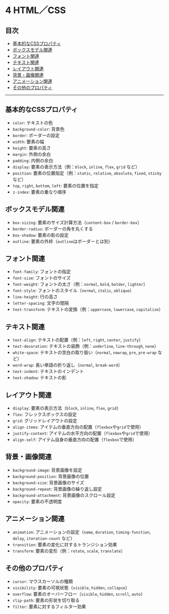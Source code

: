 
# 4 HTML／CSS

## 目次
- [基本的なCSSプロパティ](#基本的なcssプロパティ)
- [ボックスモデル関連](#ボックスモデル関連)
- [フォント関連](#フォント関連)
- [テキスト関連](#テキスト関連)
- [レイアウト関連](#レイアウト関連)
- [背景・画像関連](#背景・画像関連)
- [アニメーション関連](#アニメーション関連)
- [その他のプロパティ](#その他のプロパティ)

---

## 基本的なCSSプロパティ
- `color`: テキストの色
- `background-color`: 背景色
- `border`: ボーダーの設定
- `width`: 要素の幅
- `height`: 要素の高さ
- `margin`: 外側の余白
- `padding`: 内側の余白
- `display`: 要素の表示方法（例：`block`, `inline`, `flex`, `grid` など）
- `position`: 要素の位置指定（例：`static`, `relative`, `absolute`, `fixed`, `sticky` など）
- `top`, `right`, `bottom`, `left`: 要素の位置を指定
- `z-index`: 要素の重なり順序

## ボックスモデル関連
- `box-sizing`: 要素のサイズ計算方法（`content-box` / `border-box`）
- `border-radius`: ボーダーの角を丸くする
- `box-shadow`: 要素の影の設定
- `outline`: 要素の外枠（`outline`はボーダーとは別）

## フォント関連
- `font-family`: フォントの指定
- `font-size`: フォントのサイズ
- `font-weight`: フォントの太さ（例：`normal`, `bold`, `bolder`, `lighter`）
- `font-style`: フォントのスタイル（`normal`, `italic`, `oblique`）
- `line-height`: 行の高さ
- `letter-spacing`: 文字の間隔
- `text-transform`: テキストの変換（例：`uppercase`, `lowercase`, `capitalize`）

## テキスト関連
- `text-align`: テキストの配置（例：`left`, `right`, `center`, `justify`）
- `text-decoration`: テキストの装飾（例：`underline`, `line-through`, `none`）
- `white-space`: テキストの空白の取り扱い（`normal`, `nowrap`, `pre`, `pre-wrap` など）
- `word-wrap`: 長い単語の折り返し（`normal`, `break-word`）
- `text-indent`: テキストのインデント
- `text-shadow`: テキストの影

## レイアウト関連
- `display`: 要素の表示方法（`block`, `inline`, `flex`, `grid`）
- `flex`: フレックスボックスの設定
- `grid`: グリッドレイアウトの設定
- `align-items`: アイテムの垂直方向の配置（`flexbox`や`grid`で使用）
- `justify-content`: アイテムの水平方向の配置（`flexbox`や`grid`で使用）
- `align-self`: アイテム自身の垂直方向の配置（`flexbox`で使用）

## 背景・画像関連
- `background-image`: 背景画像を設定
- `background-position`: 背景画像の位置
- `background-size`: 背景画像のサイズ
- `background-repeat`: 背景画像の繰り返し設定
- `background-attachment`: 背景画像のスクロール設定
- `opacity`: 要素の不透明度

## アニメーション関連
- `animation`: アニメーションの設定（`name`, `duration`, `timing-function`, `delay`, `iteration-count` など）
- `transition`: 要素の変化に対するトランジション効果
- `transform`: 要素の変形（例：`rotate`, `scale`, `translate`）

## その他のプロパティ
- `cursor`: マウスカーソルの種類
- `visibility`: 要素の可視状態（`visible`, `hidden`, `collapse`）
- `overflow`: 要素のオーバーフロー（`visible`, `hidden`, `scroll`, `auto`）
- `clip-path`: 要素の形状を切り取る
- `filter`: 要素に対するフィルター効果
